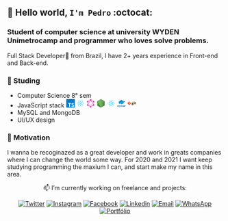 ## 👋 Hello world, `I'm Pedro` :octocat: 
### Student of computer science at university WYDEN Unimetrocamp and programmer who loves solve problems.
Full Stack Developer:rocket: from Brazil, I have 2+ years experience in Front-end and Back-end. 

### 📓 Studing
- Computer Science 8° sem
- JavaScript stack <code><img height="20" 
                              src="https://raw.githubusercontent.com/github/explore/80688e429a7d4ef2fca1e82350fe8e3517d3494d/topics/typescript/typescript.png"></code>
<code><img height="20" src="https://raw.githubusercontent.com/github/explore/80688e429a7d4ef2fca1e82350fe8e3517d3494d/topics/react/react.png"></code>
<code><img height="20" src="https://raw.githubusercontent.com/github/explore/5c058a388828bb5fde0bcafd4bc867b5bb3f26f3/topics/graphql/graphql.png"></code>
<code><img height="20" src="https://raw.githubusercontent.com/github/explore/80688e429a7d4ef2fca1e82350fe8e3517d3494d/topics/nodejs/nodejs.png"></code>
<code><img height="20" src="https://raw.githubusercontent.com/github/explore/80688e429a7d4ef2fca1e82350fe8e3517d3494d/topics/react-native/react-native.png"></code>
<code><img height="20" src="https://raw.githubusercontent.com/github/explore/80688e429a7d4ef2fca1e82350fe8e3517d3494d/topics/docker/docker.png"></code>
<code><img height="20" src="https://raw.githubusercontent.com/github/explore/80688e429a7d4ef2fca1e82350fe8e3517d3494d/topics/git/git.png"></code>
- MySQL and MongoDB
- UI/UX design 

### 🚀 Motivation
I wanna be recoginazed as a great developer and work in greats companies where I can change the world some way.  For 2020 and 2021 I want keep studying programming the maxium I can, and start make my name in this area.

<p align="center">
📫 I’m currently working on freelance and projects: 
</p>
  
 <p align="center">
   <a href="#" target="_blank" > 
     <img alt="Twitter" src="https://img.shields.io/badge/-Twitter-9cf?style=flat-square&logo=Twitter&logoColor=white"></a> 
  
  <a href="#" target="_blank" >
    <img alt="Instagram" src="https://img.shields.io/badge/-Instagram-ff2b8e?style=flat-square&logo=Instagram&logoColor=white"></a> 
  
  <a href="#" target="_blank" >
    <img alt="Facebook" src="https://img.shields.io/badge/-Facebook-blue?style=flat-square&logo=Facebook&logoColor=white"></a> 

  <a href="https://www.linkedin.com/in/pedro-ferreira-148503b8/" target="_blank" >
    <img alt="Linkedin" src="https://img.shields.io/badge/-Linkedin-blue?style=flat-square&logo=Linkedin&logoColor=white"></a> 
  
  <a href="mailto:pedro.21hf@gmail.com" target="_blank" >
    <img alt="Email" src="https://img.shields.io/badge/-Email-c14438?style=flat-square&logo=Gmail&logoColor=white"></a> 
  
  <a href="https://api.whatsapp.com/send?phone=5521979434402" target="_blank" >
    <img alt="WhatsApp" src="https://img.shields.io/badge/-WhatsApp-brightgreen?style=flat-square&logo=WhatsApp&logoColor=white"></a>
    
   <a href="https://pedro-ferreiraprofile.herokuapp.com/" target="_blank" >
    <img alt="Portfólio" src="https://img.shields.io/badge/-Portfólio-black?style=flat-square&logo=google-chrome&logoColor=white"></a>
    </p>

<!--
**PF-Henrique/PH-Henrique** is a ✨ _special_ ✨ repository because its `README.md` (this file) appears on your GitHub profile.

Here are some ideas to get you started:

- 🔭 I’m currently working on ...
- 🌱 I’m currently learning ...
- 👯 I’m looking to collaborate on ...
- 🤔 I’m looking for help with ...
- 💬 Ask me about ...
- 📫 How to reach me: ...
- 😄 Pronouns: ...
- ⚡ Fun fact: ...

<a href="https://t.me/ialexanderbrito" target="_blank" >
    <img alt="Telegram" src="https://img.shields.io/badge/-Telegram-blue?style=flat-square&logo=Telegram&logoColor=white"></a>
    
    https://github.com/anuraghazra/github-readme-stats
-->

